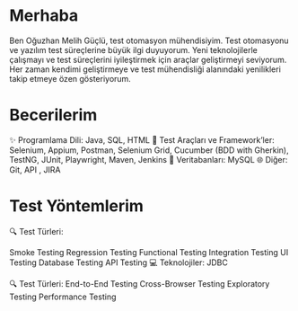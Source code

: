   # Merhaba 
Ben Oğuzhan Melih Güçlü, test otomasyon mühendisiyim. Test otomasyonu ve yazılım test süreçlerine büyük ilgi duyuyorum. 
Yeni teknolojilerle çalışmayı ve test süreçlerini iyileştirmek için araçlar geliştirmeyi seviyorum.
Her zaman kendimi geliştirmeye ve test mühendisliği alanındaki yenilikleri takip etmeye özen gösteriyorum.

# Becerilerim 
✨ Programlama Dili: Java, SQL, HTML
🔧 Test Araçları ve Framework’ler: Selenium, Appium, Postman, Selenium Grid, Cucumber (BDD with Gherkin), TestNG, JUnit, Playwright, Maven, Jenkins
💾 Veritabanları: MySQL
🌐 Diğer: Git, API , JIRA

# Test Yöntemlerim
🔍 Test Türleri:

Smoke Testing
Regression Testing
Functional Testing
Integration Testing
UI Testing
Database Testing
API Testing
💻 Teknolojiler:
JDBC

🔍 Test Türleri:
End-to-End Testing
Cross-Browser Testing
Exploratory Testing
Performance Testing


<!---
oguzhanmelihguclu/oguzhanmelihguclu is a ✨ special ✨ repository because its `README.md` (this file) appears on your GitHub profile.
You can click the Preview link to take a look at your changes.
--->
